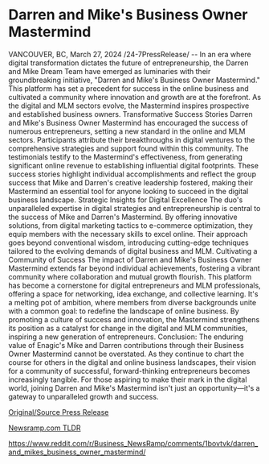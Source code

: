 # Darren and Mike's Business Owner Mastermind

VANCOUVER, BC, March 27, 2024 /24-7PressRelease/ -- In an era where digital transformation dictates the future of entrepreneurship, the Darren and Mike Dream Team have emerged as luminaries with their groundbreaking initiative, "Darren and Mike's Business Owner Mastermind." This platform has set a precedent for success in the online business and cultivated a community where innovation and growth are at the forefront. As the digital and MLM sectors evolve, the Mastermind inspires prospective and established business owners.  Transformative Success Stories Darren and Mike's Business Owner Mastermind has encouraged the success of numerous entrepreneurs, setting a new standard in the online and MLM sectors. Participants attribute their breakthroughs in digital ventures to the comprehensive strategies and support found within this community. The testimonials testify to the Mastermind's effectiveness, from generating significant online revenue to establishing influential digital footprints. These success stories highlight individual accomplishments and reflect the group success that Mike and Darren's creative leadership fostered, making their Mastermind an essential tool for anyone looking to succeed in the digital business landscape.  Strategic Insights for Digital Excellence The duo's unparalleled expertise in digital strategies and entrepreneurship is central to the success of Mike and Darren's Mastermind. By offering innovative solutions, from digital marketing tactics to e-commerce optimization, they equip members with the necessary skills to excel online. Their approach goes beyond conventional wisdom, introducing cutting-edge techniques tailored to the evolving demands of digital business and MLM.   Cultivating a Community of Success The impact of Darren and Mike's Business Owner Mastermind extends far beyond individual achievements, fostering a vibrant community where collaboration and mutual growth flourish. This platform has become a cornerstone for digital entrepreneurs and MLM professionals, offering a space for networking, idea exchange, and collective learning. It's a melting pot of ambition, where members from diverse backgrounds unite with a common goal: to redefine the landscape of online business. By promoting a culture of success and innovation, the Mastermind strengthens its position as a catalyst for change in the digital and MLM communities, inspiring a new generation of entrepreneurs.  Conclusion: The enduring value of Enagic's Mike and Darren contributions through their Business Owner Mastermind cannot be overstated. As they continue to chart the course for others in the digital and online business landscapes, their vision for a community of successful, forward-thinking entrepreneurs becomes increasingly tangible. For those aspiring to make their mark in the digital world, joining Darren and Mike's Mastermind isn't just an opportunity—it's a gateway to unparalleled growth and success. 

[Original/Source Press Release](https://www.24-7pressrelease.com/press-release/509577/darren-and-mikes-business-owner-mastermind)
                    

[Newsramp.com TLDR](None) 

https://www.reddit.com/r/Business_NewsRamp/comments/1bovtvk/darren_and_mikes_business_owner_mastermind/